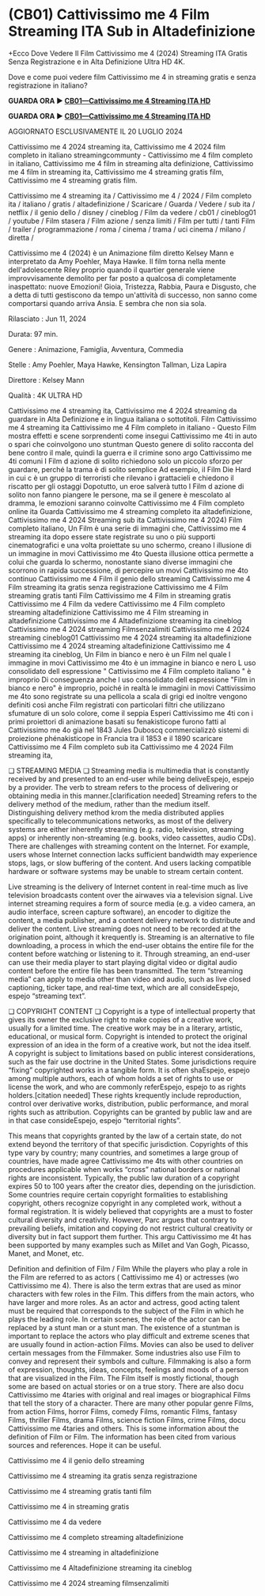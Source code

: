 # (CB01) Cattivissimo me 4 Film Streaming ITA Sub in Altadefinizione

+Ecco Dove Vedere Il Film Cattivissimo me 4 (2024) Streaming ITA Gratis Senza Registrazione e in Alta Definizione Ultra HD 4K.

Dove e come puoi vedere film Cattivissimo me 4 in streaming gratis e senza registrazione in italiano?

**GUARDA ORA ▶️ [CB01—Cattivissimo me 4 Streaming ITA HD](https://is.gd/sUzPFr)**

**GUARDA ORA ▶️ [CB01—Cattivissimo me 4 Streaming ITA HD](https://is.gd/sUzPFr)**

AGGIORNATO ESCLUSIVAMENTE IL 20 LUGLIO 2024

Cattivissimo me 4 2024 streaming ita, Cattivissimo me 4 2024 film completo in italiano streamingcommunty - Cattivissimo me 4 film completo in italiano, Cattivissimo me 4 film in streaming alta definizione, Cattivissimo me 4 film in streaming ita, Cattivissimo me 4 streaming gratis film, Cattivissimo me 4 streaming gratis film.

Cattivissimo me 4 streaming ita / Cattivissimo me 4 / 2024 / Film completo ita / italiano / gratis / altadefinizione / Scaricare / Guarda / Vedere / sub ita / netflix / il genio dello / disney / cineblog / Film da vedere / cb01 / cineblog01 / youtube / Film stasera / Film azione / senza limiti / Film per tutti / tanti Film / trailer / programmazione / roma / cinema / trama / uci cinema / milano / diretta /

Cattivissimo me 4 (2024) è un Animazione film diretto Kelsey Mann e interpretato da Amy Poehler, Maya Hawke. Il film torna nella mente dell'adolescente Riley proprio quando il quartier generale viene improvvisamente demolito per far posto a qualcosa di completamente inaspettato: nuove Emozioni! Gioia, Tristezza, Rabbia, Paura e Disgusto, che a detta di tutti gestiscono da tempo un'attività di successo, non sanno come comportarsi quando arriva Ansia. E sembra che non sia sola.

Rilasciato : Jun 11, 2024

Durata: 97 min.

Genere : Animazione, Famiglia, Avventura, Commedia

Stelle : Amy Poehler, Maya Hawke, Kensington Tallman, Liza Lapira

Direttore : Kelsey Mann

Qualità : 4K ULTRA HD

Cattivissimo me 4 streaming ita, Cattivissimo me 4 2024 streaming da guardare in Alta Definizione e in lingua italiana o sottotitoli. Film Cattivissimo me 4 streaming ita Cattivissimo me 4 Film completo in italiano - Questo Film mostra effetti e scene sorprendenti come insegui Cattivissimo me 4ti in auto o spari che coinvolgono uno stuntman Questo genere di solito racconta del bene contro il male, quindi la guerra e il crimine sono argo Cattivissimo me 4ti comuni I Film d azione di solito richiedono solo un piccolo sforzo per guardare, perché la trama è di solito semplice Ad esempio, il Film Die Hard in cui c è un gruppo di terroristi che rilevano i grattacieli e chiedono il riscatto per gli ostaggi Dopotutto, un eroe salverà tutto I Film d azione di solito non fanno piangere le persone, ma se il genere è mescolato al dramma, le emozioni saranno coinvolte Cattivissimo me 4 Film completo online ita Guarda Cattivissimo me 4 streaming completo ita altadefinizione, Cattivissimo me 4 2024 Streaming sub ita Cattivissimo me 4 2024) Film completo italiano, Un Film è una serie di immagini che, Cattivissimo me 4 streaming ita dopo essere state registrate su uno o più supporti cinematografici e una volta proiettate su uno schermo, creano l illusione di un immagine in movi Cattivissimo me 4to Questa illusione ottica permette a colui che guarda lo schermo, nonostante siano diverse immagini che scorrono in rapida successione, di percepire un movi Cattivissimo me 4to continuo Cattivissimo me 4 Film il genio dello streaming Cattivissimo me 4 Film streaming ita gratis senza registrazione Cattivissimo me 4 Film streaming gratis tanti Film Cattivissimo me 4 Film in streaming gratis Cattivissimo me 4 Film da vedere Cattivissimo me 4 Film completo streaming altadefinizione Cattivissimo me 4 Film streaming in altadefinizione Cattivissimo me 4 Altadefinizione streaming ita cineblog Cattivissimo me 4 2024 streaming Filmsenzalimiti Cattivissimo me 4 2024 streaming cineblog01 Cattivissimo me 4 2024 streaming ita altadefinizione Cattivissimo me 4 2024 streaming altadefinizione Cattivissimo me 4 streaming ita cineblog, Un Film in bianco e nero è un Film nel quale l immagine in movi Cattivissimo me 4to è un immagine in bianco e nero L uso consolidato dell espressione " Cattivissimo me 4 Film completo italiano " è improprio Di conseguenza anche l uso consolidato dell espressione "Film in bianco e nero" è improprio, poiché in realtà le immagini in movi Cattivissimo me 4to sono registrate su una pellicola a scala di grigi ed inoltre vengono definiti così anche Film registrati con particolari filtri che utilizzano sfumature di un solo colore, come il seppia Esperi Cattivissimo me 4ti con i primi proiettori di animazione basati su fenakisticope furono fatti al Cattivissimo me 4o già nel 1843 Jules Duboscq commercializzò sistemi di proiezione phénakisticope in Francia tra il 1853 e il 1890 scaricare Cattivissimo me 4 Film completo sub ita Cattivissimo me 4 2024 Film streaming ita,

❏ STREAMING MEDIA ❏ Streaming media is multimedia that is constantly received by and presented to an end-user while being deliveEspejo, espejo by a provider. The verb to stream refers to the process of delivering or obtaining media in this manner.[clarification needed] Streaming refers to the delivery method of the medium, rather than the medium itself. Distinguishing delivery method krom the media distributed applies specifically to telecommunications networks, as most of the delivery systems are either inherently streaming (e.g. radio, television, streaming apps) or inherently non-streaming (e.g. books, video cassettes, audio CDs). There are challenges with streaming content on the Internet. For example, users whose Internet connection lacks sufficient bandwidth may experience stops, lags, or slow buffering of the content. And users lacking compatible hardware or software systems may be unable to stream certain content.

Live streaming is the delivery of Internet content in real-time much as live television broadcasts content over the airwaves via a television signal. Live internet streaming requires a form of source media (e.g. a video camera, an audio interface, screen capture software), an encoder to digitize the content, a media publisher, and a content delivery network to distribute and deliver the content. Live streaming does not need to be recorded at the origination point, although it krequently is. Streaming is an alternative to file downloading, a process in which the end-user obtains the entire file for the content before watching or listening to it. Through streaming, an end-user can use their media player to start playing digital video or digital audio content before the entire file has been transmitted. The term “streaming media” can apply to media other than video and audio, such as live closed captioning, ticker tape, and real-time text, which are all consideEspejo, espejo “streaming text”.

❏ COPYRIGHT CONTENT ❏ Copyright is a type of intellectual property that gives its owner the exclusive right to make copies of a creative work, usually for a limited time. The creative work may be in a literary, artistic, educational, or musical form. Copyright is intended to protect the original expression of an idea in the form of a creative work, but not the idea itself. A copyright is subject to limitations based on public interest considerations, such as the fair use doctrine in the United States. Some jurisdictions require “fixing” copyrighted works in a tangible form. It is often shaEspejo, espejo among multiple authors, each of whom holds a set of rights to use or license the work, and who are commonly referEspejo, espejo to as rights holders.[citation needed] These rights krequently include reproduction, control over derivative works, distribution, public performance, and moral rights such as attribution. Copyrights can be granted by public law and are in that case consideEspejo, espejo “territorial rights”.

This means that copyrights granted by the law of a certain state, do not extend beyond the territory of that specific jurisdiction. Copyrights of this type vary by country; many countries, and sometimes a large group of countries, have made agree Cattivissimo me 4ts with other countries on procedures applicable when works “cross” national borders or national rights are inconsistent. Typically, the public law duration of a copyright expires 50 to 100 years after the creator dies, depending on the jurisdiction. Some countries require certain copyright formalities to establishing copyright, others recognize copyright in any completed work, without a formal registration. It is widely believed that copyrights are a must to foster cultural diversity and creativity. However, Parc argues that contrary to prevailing beliefs, imitation and copying do not restrict cultural creativity or diversity but in fact support them further. This argu Cattivissimo me 4t has been supported by many examples such as Millet and Van Gogh, Picasso, Manet, and Monet, etc.

Definition and definition of Film / Film While the players who play a role in the Film are referred to as actors ( Cattivissimo me 4) or actresses (wo Cattivissimo me 4). There is also the term extras that are used as minor characters with few roles in the Film. This differs from the main actors, who have larger and more roles. As an actor and actress, good acting talent must be required that corresponds to the subject of the Film in which he plays the leading role. In certain scenes, the role of the actor can be replaced by a stunt man or a stunt man. The existence of a stuntman is important to replace the actors who play difficult and extreme scenes that are usually found in action-action Films. Movies can also be used to deliver certain messages from the Filmmaker. Some industries also use Film to convey and represent their symbols and culture. Filmmaking is also a form of expression, thoughts, ideas, concepts, feelings and moods of a person that are visualized in the Film. The Film itself is mostly fictional, though some are based on actual stories or on a true story. There are also docu Cattivissimo me 4taries with original and real images or biographical Films that tell the story of a character. There are many other popular genre Films, from action Films, horror Films, comedy Films, romantic Films, fantasy Films, thriller Films, drama Films, science fiction Films, crime Films, docu Cattivissimo me 4taries and others. This is some information about the definition of Film or Film. The information has been cited from various sources and references. Hope it can be useful.

Cattivissimo me 4 il genio dello streaming

Cattivissimo me 4 streaming ita gratis senza registrazione

Cattivissimo me 4 streaming gratis tanti film

Cattivissimo me 4 in streaming gratis

Cattivissimo me 4 da vedere

Cattivissimo me 4 completo streaming altadefinizione

Cattivissimo me 4 streaming in altadefinizione

Cattivissimo me 4 Altadefinizione streaming ita cineblog

Cattivissimo me 4 2024 streaming filmsenzalimiti
